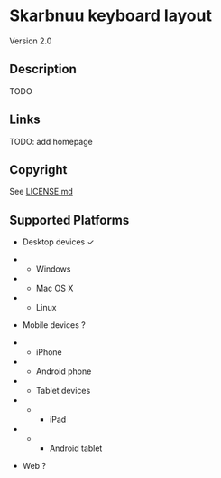 Skarbnuu keyboard layout
==============

Version 2.0

Description
-----------
TODO

Links
-----
TODO: add homepage

Copyright
---------
See [LICENSE.md](LICENSE.md)

Supported Platforms
-------------------
 * Desktop devices ✓
 - * Windows
 - * Mac OS X
 - * Linux
 * Mobile devices ?
 - * iPhone
 - * Android phone
 - * Tablet devices
 - - * iPad
 - - * Android tablet
 * Web ?
